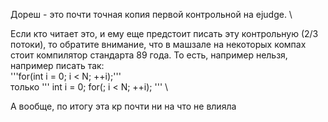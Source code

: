 Дореш - это почти точная копия первой контрольной на ejudge. \

Если кто читает это, и ему еще предстоит писать эту контрольную (2/3 потоки), то обратите внимание, что в машзале на некоторых компах стоит компилятор стандарта 89 года. То есть, например нельзя, например писать так: \
'''for(int i = 0; i < N; ++i);''' \
только 
'''
int i = 0;
for(; i < N; ++i);
''' \

А вообще, по итогу эта кр почти ни на что не влияла 





